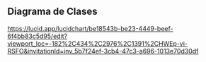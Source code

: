 ## Diagrama de Clases
https://lucid.app/lucidchart/be18543b-be23-4449-beef-6f4bb83c5d95/edit?viewport_loc=-182%2C434%2C2976%2C1391%2CHWEp-vi-RSFO&invitationId=inv_5b7f24ef-3cb4-47c3-a696-1013e70d30df
